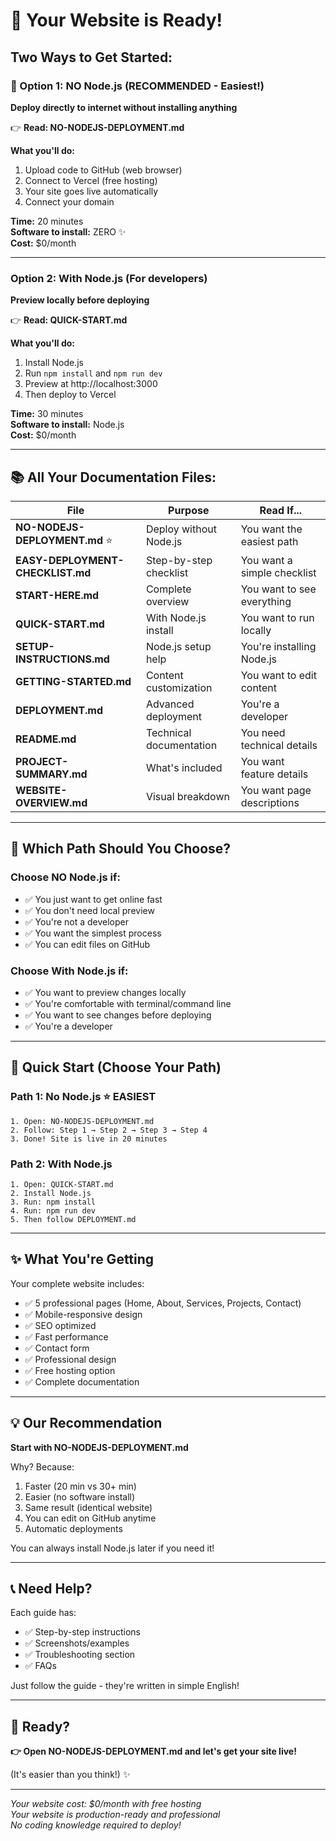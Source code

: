 # 🌟 Your Website is Ready!

## Two Ways to Get Started:

### 🎯 Option 1: NO Node.js (RECOMMENDED - Easiest!)

**Deploy directly to internet without installing anything**

👉 **Read: NO-NODEJS-DEPLOYMENT.md**

**What you'll do:**
1. Upload code to GitHub (web browser)
2. Connect to Vercel (free hosting)
3. Your site goes live automatically
4. Connect your domain

**Time:** 20 minutes  
**Software to install:** ZERO ✨  
**Cost:** $0/month

---

### Option 2: With Node.js (For developers)

**Preview locally before deploying**

👉 **Read: QUICK-START.md**

**What you'll do:**
1. Install Node.js
2. Run `npm install` and `npm run dev`
3. Preview at http://localhost:3000
4. Then deploy to Vercel

**Time:** 30 minutes  
**Software to install:** Node.js  
**Cost:** $0/month

---

## 📚 All Your Documentation Files:

| **File** | **Purpose** | **Read If...** |
|----------|-------------|----------------|
| **NO-NODEJS-DEPLOYMENT.md** ⭐ | Deploy without Node.js | You want the easiest path |
| **EASY-DEPLOYMENT-CHECKLIST.md** | Step-by-step checklist | You want a simple checklist |
| **START-HERE.md** | Complete overview | You want to see everything |
| **QUICK-START.md** | With Node.js install | You want to run locally |
| **SETUP-INSTRUCTIONS.md** | Node.js setup help | You're installing Node.js |
| **GETTING-STARTED.md** | Content customization | You want to edit content |
| **DEPLOYMENT.md** | Advanced deployment | You're a developer |
| **README.md** | Technical documentation | You need technical details |
| **PROJECT-SUMMARY.md** | What's included | You want feature details |
| **WEBSITE-OVERVIEW.md** | Visual breakdown | You want page descriptions |

---

## 🎯 Which Path Should You Choose?

### Choose NO Node.js if:
- ✅ You just want to get online fast
- ✅ You don't need local preview
- ✅ You're not a developer
- ✅ You want the simplest process
- ✅ You can edit files on GitHub

### Choose With Node.js if:
- ✅ You want to preview changes locally
- ✅ You're comfortable with terminal/command line
- ✅ You want to see changes before deploying
- ✅ You're a developer

---

## 🚀 Quick Start (Choose Your Path)

### Path 1: No Node.js ⭐ EASIEST
```
1. Open: NO-NODEJS-DEPLOYMENT.md
2. Follow: Step 1 → Step 2 → Step 3 → Step 4
3. Done! Site is live in 20 minutes
```

### Path 2: With Node.js
```
1. Open: QUICK-START.md
2. Install Node.js
3. Run: npm install
4. Run: npm run dev
5. Then follow DEPLOYMENT.md
```

---

## ✨ What You're Getting

Your complete website includes:
- ✅ 5 professional pages (Home, About, Services, Projects, Contact)
- ✅ Mobile-responsive design
- ✅ SEO optimized
- ✅ Fast performance
- ✅ Contact form
- ✅ Professional design
- ✅ Free hosting option
- ✅ Complete documentation

---

## 💡 Our Recommendation

**Start with NO-NODEJS-DEPLOYMENT.md** 

Why? Because:
1. Faster (20 min vs 30+ min)
2. Easier (no software install)
3. Same result (identical website)
4. You can edit on GitHub anytime
5. Automatic deployments

You can always install Node.js later if you need it!

---

## 📞 Need Help?

Each guide has:
- ✅ Step-by-step instructions
- ✅ Screenshots/examples
- ✅ Troubleshooting section
- ✅ FAQs

Just follow the guide - they're written in simple English!

---

## 🎉 Ready?

**👉 Open NO-NODEJS-DEPLOYMENT.md and let's get your site live!**

(It's easier than you think!) ✨

---

*Your website cost: $0/month with free hosting*  
*Your website is production-ready and professional*  
*No coding knowledge required to deploy!*

